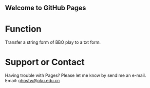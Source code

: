 ## Welcome to GitHub Pages

# Function 
Transfer a string form of BBO play to a txt form.

# Support or Contact

Having trouble with Pages? Please let me know by send me an e-mail.
Email: ghostw@pku.edu.cn
